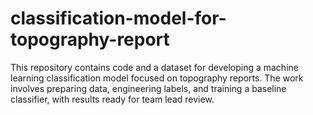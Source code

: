 # classification-model-for-topography-report
This repository contains code and a dataset for developing a machine learning classification model focused on topography reports. The work involves preparing data, engineering labels, and training a baseline classifier, with results ready for team lead review.
